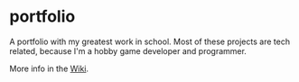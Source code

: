 # portfolio
A portfolio with my greatest work in school. Most of these projects are tech related, because I'm a hobby game developer and programmer. 

More info in the [Wiki](https://github.com/16wibe/portfolio/wiki/Portfolio).

